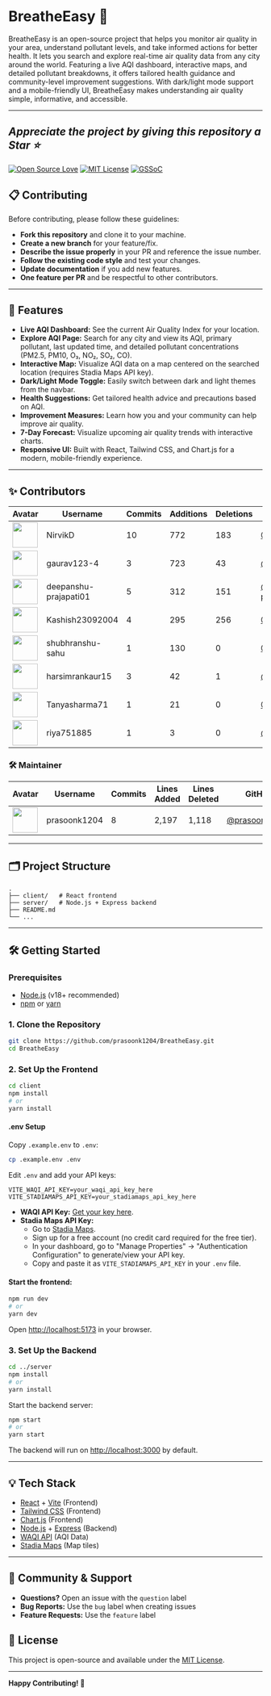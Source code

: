 # BreatheEasy 🌱

BreatheEasy is an open-source project that helps you monitor air quality in your area, understand pollutant levels, and take informed actions for better health. It lets you search and explore real-time air quality data from any city around the world. Featuring a live AQI dashboard, interactive maps, and detailed pollutant breakdowns, it offers tailored health guidance and community-level improvement suggestions. With dark/light mode support and a mobile-friendly UI, BreatheEasy makes understanding air quality simple, informative, and accessible.

---

## **_Appreciate the project by giving this repository a Star ⭐_**

[![Open Source Love](https://badges.frapsoft.com/os/v1/open-source.svg?v=103)](https://github.com/ellerbrock/open-source-badges/) [![MIT License](https://img.shields.io/badge/License-MIT-green.svg)](https://choosealicense.com/licenses/mit/) [![GSSoC](https://img.shields.io/badge/GSSoC-2025-blue)](https://gssoc.girlscript.tech/)

## 📋 Contributing

Before contributing, please follow these guidelines:

- **Fork this repository** and clone it to your machine.
- **Create a new branch** for your feature/fix.
- **Describe the issue properly** in your PR and reference the issue number.
- **Follow the existing code style** and test your changes.
- **Update documentation** if you add new features.
- **One feature per PR** and be respectful to other contributors.

---

## 🚀 Features

- **Live AQI Dashboard:** See the current Air Quality Index for your location.
- **Explore AQI Page:** Search for any city and view its AQI, primary pollutant, last updated time, and detailed pollutant concentrations (PM2.5, PM10, O₃, NO₂, SO₂, CO).
- **Interactive Map:** Visualize AQI data on a map centered on the searched location (requires Stadia Maps API key).
- **Dark/Light Mode Toggle:** Easily switch between dark and light themes from the navbar.
- **Health Suggestions:** Get tailored health advice and precautions based on AQI.
- **Improvement Measures:** Learn how you and your community can help improve air quality.
- **7-Day Forecast:** Visualize upcoming air quality trends with interactive charts.
- **Responsive UI:** Built with React, Tailwind CSS, and Chart.js for a modern, mobile-friendly experience.

---

## ✨ Contributors

| Avatar | Username | Commits | Additions | Deletions | GitHub |
|--------|----------|---------|-----------|-----------|--------|
| <img src="https://avatars.githubusercontent.com/u/118150046?s=60&v=4" width="50" /> | NirvikD | 10 | 772 | 183 | [@NirvikD](https://github.com/NirvikD) |
| <img src="https://avatars.githubusercontent.com/u/204588730?s=60&v=4" width="50" /> | gaurav123-4 | 3 | 723 | 43 | [@gaurav123-4](https://github.com/gaurav123-4) |
| <img src="https://avatars.githubusercontent.com/u/98377377?s=60&v=4" width="50" /> | deepanshu-prajapati01 | 5 | 312 | 151 | [@deepanshu-prajapati01](https://github.com/deepanshu-prajapati01) |
| <img src="https://avatars.githubusercontent.com/u/139871425?s=60&v=4" width="50" /> | Kashish23092004 | 4 | 295 | 256 | [@Kashish23092004](https://github.com/Kashish23092004) |
| <img src="https://avatars.githubusercontent.com/u/180231504?s=60&v=4" width="50" /> | shubhranshu-sahu | 1 | 130 | 0 | [@Tanyasharma71](https://github.com/shubhranshu-sahu) |
| <img src="https://avatars.githubusercontent.com/u/143961669?s=60&v=4" width="50" /> | harsimrankaur15 | 3 | 42 | 1 | [@gaurav123-4](https://github.com/harsimrankaur15) |
| <img src="https://avatars.githubusercontent.com/u/208266043?s=60&v=4" width="50" /> | Tanyasharma71 | 1 | 21 | 0 | [@Tanyasharma71](https://github.com/Tanyasharma71) |
| <img src="https://avatars.githubusercontent.com/u/122119293?s=60&v=4" width="50" /> | riya751885 | 1 | 3 | 0 | [@riya751885](https://github.com/riya751885) |




### 🛠️ Maintainer

| Avatar | Username | Commits | Lines Added | Lines Deleted | GitHub |
|--------|----------|---------|-------------|----------------|--------|
| <img src="https://avatars.githubusercontent.com/u/171074534?s=60&v=4" width="50" /> | prasoonk1204 | 8 | 2,197 | 1,118 | [@prasoonk1204](https://github.com/prasoonk1204) |

---

## 🗂️ Project Structure

```
.
├── client/   # React frontend
├── server/   # Node.js + Express backend
├── README.md
└── ...
```

---

## 🛠️ Getting Started

### Prerequisites

- [Node.js](https://nodejs.org/) (v18+ recommended)
- [npm](https://www.npmjs.com/) or [yarn](https://yarnpkg.com/)

### 1. Clone the Repository

```sh
git clone https://github.com/prasoonk1204/BreatheEasy.git
cd BreatheEasy
```

### 2. Set Up the Frontend

```sh
cd client
npm install
# or
yarn install
```

#### .env Setup

Copy `.example.env` to `.env`:

```sh
cp .example.env .env
```

Edit `.env` and add your API keys:

```
VITE_WAQI_API_KEY=your_waqi_api_key_here
VITE_STADIAMAPS_API_KEY=your_stadiamaps_api_key_here
```

- **WAQI API Key:** [Get your key here](https://aqicn.org/data-platform/token/#/).
- **Stadia Maps API Key:**
  - Go to [Stadia Maps](https://stadiamaps.com/).
  - Sign up for a free account (no credit card required for the free tier).
  - In your dashboard, go to "Manage Properties" → "Authentication Configuration" to generate/view your API key.
  - Copy and paste it as `VITE_STADIAMAPS_API_KEY` in your `.env` file.

#### Start the frontend:

```sh
npm run dev
# or
yarn dev
```

Open [http://localhost:5173](http://localhost:5173) in your browser.

### 3. Set Up the Backend

```sh
cd ../server
npm install
# or
yarn install
```

Start the backend server:

```sh
npm start
# or
yarn start
```

The backend will run on [http://localhost:3000](http://localhost:3000) by default.

---

## 💡 Tech Stack

- [React](https://react.dev/) + [Vite](https://vitejs.dev/) (Frontend)
- [Tailwind CSS](https://tailwindcss.com/) (Frontend)
- [Chart.js](https://www.chartjs.org/) (Frontend)
- [Node.js](https://nodejs.org/) + [Express](https://expressjs.com/) (Backend)
- [WAQI API](https://aqicn.org/api/) (AQI Data)
- [Stadia Maps](https://stadiamaps.com/) (Map tiles)

---

## 💬 Community & Support

- **Questions?** Open an issue with the `question` label
- **Bug Reports:** Use the `bug` label when creating issues
- **Feature Requests:** Use the `feature` label

## 📜 License

This project is open-source and available under the [MIT License](License.md).

---

**Happy Contributing! 🎉**
